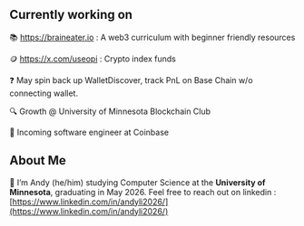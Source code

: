 ## Currently working on

📚 https://braineater.io : A web3 curriculum with beginner friendly resources

🪙 https://x.com/useopi : Crypto index funds

❓ May spin back up WalletDiscover, track PnL on Base Chain w/o connecting wallet.

🔍 Growth @ University of Minnesota Blockchain Club

🏫 Incoming software engineer at Coinbase

## About Me

🐼 I’m Andy (he/him) studying Computer Science at the **University of Minnesota**, graduating in May 2026. Feel free to reach out on linkedin : [https://www.linkedin.com/in/andyli2026/](https://www.linkedin.com/in/andyli2026/)
